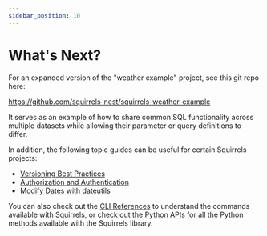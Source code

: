 ```yaml
---
sidebar_position: 10
---
```


# What's Next?

For an expanded version of the "weather example" project, see this git repo here:

https://github.com/squirrels-nest/squirrels-weather-example

It serves as an example of how to share common SQL functionality across multiple datasets while allowing their parameter or query definitions to differ.

In addition, the following topic guides can be useful for certain Squirrels projects:
- [Versioning Best Practices](../topics/versioning)
- [Authorization and Authentication](../topics/auth)
- [Modify Dates with dateutils](../topics/modify-dates)

You can also check out the [CLI References](/docs/category/cli-references) to understand the commands available with Squirrels, or check out the [Python APIs](/docs/category/python-apis) for all the Python methods available with the Squirrels library.
